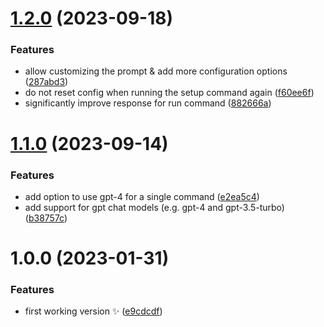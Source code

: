 # [1.2.0](https://github.com/TimoBechtel/hey-comma/compare/v1.1.0...v1.2.0) (2023-09-18)

### Features

- allow customizing the prompt & add more configuration options ([287abd3](https://github.com/TimoBechtel/hey-comma/commit/287abd35ec2249c59fca08d25d1c3c70e94dddca))
- do not reset config when running the setup command again ([f60ee6f](https://github.com/TimoBechtel/hey-comma/commit/f60ee6f568ab59b34f8514adb9b3ffdde9a496c6))
- significantly improve response for run command ([882666a](https://github.com/TimoBechtel/hey-comma/commit/882666ab5eec7a179a8638b1fb4c79e8d246ef1f))

# [1.1.0](https://github.com/TimoBechtel/hey-comma/compare/v1.0.0...v1.1.0) (2023-09-14)

### Features

- add option to use gpt-4 for a single command ([e2ea5c4](https://github.com/TimoBechtel/hey-comma/commit/e2ea5c4067720a514c2bae52ccd60e526bd4a19b))
- add support for gpt chat models (e.g. gpt-4 and gpt-3.5-turbo) ([b38757c](https://github.com/TimoBechtel/hey-comma/commit/b38757c59fe58023ae82aa32e6d666cfa047fa79))

# 1.0.0 (2023-01-31)

### Features

- first working version ✨ ([e9cdcdf](https://github.com/TimoBechtel/hey-comma/commit/e9cdcdf903a85360cc774d098a5b814222a5dbef))
